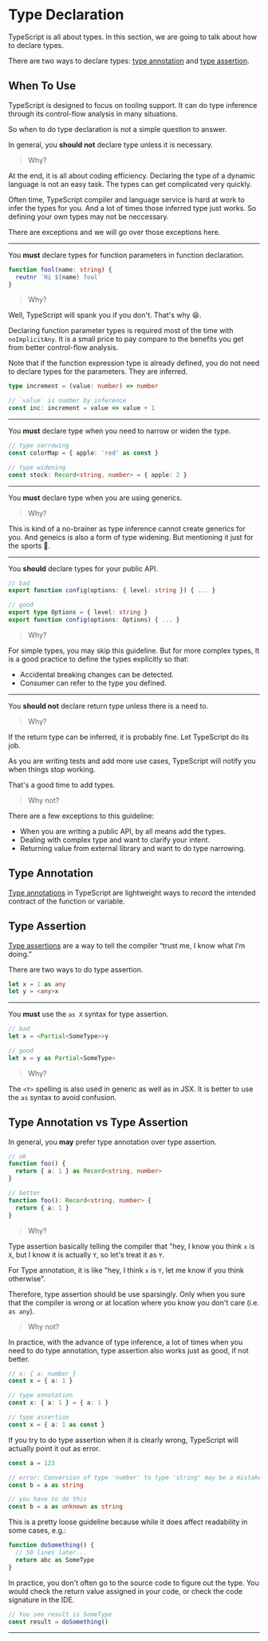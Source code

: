 # Type Declaration

TypeScript is all about types.
In this section, we are going to talk about how to declare types.

There are two ways to declare types: [type annotation](#type-annotation) and [type assertion](#type-assertion).

## When To Use

TypeScript is designed to focus on tooling support.
It can do type inference through its control-flow analysis in many situations.

So when to do type declaration is not a simple question to answer.

In general, you **should not** declare type unless it is necessary.

> Why?

At the end, it is all about coding efficiency.
Declaring the type of a dynamic language is not an easy task.
The types can get complicated very quickly.

Often time, TypeScript compiler and language service is hard at work to infer the types for you.
And a lot of times those inferred type just works.
So defining your own types may not be neccessary.

There are exceptions and we will go over those exceptions here.

---

You **must** declare types for function parameters in function declaration.

```ts
function fool(name: string) {
  reutnr `Hi ${name} fool`
}
```

> Why?

Well, TypeScript will spank you if you don't.
That's why 😆.

Declaring function parameter types is required most of the time with `noImplicitAny`.
It is a small price to pay compare to the benefits you get from better control-flow analysis.

Note that if the function expression type is already defined,
you do not need to declare types for the parameters.
They are inferred.

```ts
type increment = (value: number) => number

// `value` is number by inference
const inc: increment = value => value + 1
```

---

You **must** declare type when you need to narrow or widen the type.

```ts
// type narrowing
const colorMap = { apple: 'red' as const }

// type widening
const stock: Record<string, number> = { apple: 2 }
```

---

You **must** declare type when you are using generics.

> Why?

This is kind of a no-brainer as type inference cannot create generics for you.
And geneics is also a form of type widening.
But mentioning it just for the sports 🏓.

---

You **should** declare types for your public API.

```ts
// bad
export function config(options: { level: string }) { ... }

// good
export type Options = { level: string }
export function config(options: Options) { ... }
```

> Why?

For simple types, you may skip this guideline.
But for more complex types,
It is a good practice to define the types explicitly so that:

- Accidental breaking changes can be detected.
- Consumer can refer to the type you defined.

---

You **should not** declare return type unless there is a need to.

> Why?

If the return type can be inferred, it is probably fine.
Let TypeScript do its job.

As you are writing tests and add more use cases,
TypeScript will notify you when things stop working.

That's a good time to add types.

> Why not?

There are a few exceptions to this guideline:

- When you are writing a public API, by all means add the types.
- Dealing with complex type and want to clarify your intent.
- Returning value from external library and want to do type narrowing.

## Type Annotation

[Type annotations][type-annotation] in TypeScript are lightweight ways to record the intended contract of the function or variable.

## Type Assertion

[Type assertions][type-assertion] are a way to tell the compiler “trust me, I know what I’m doing.”

There are two ways to do type assertion.

```ts
let x = 1 as any
let y = <any>x
```

---

You **must** use the `as X` syntax for type assertion.

```ts
// bad
let x = <Partial<SomeType>>y

// good
let x = y as Partial<SomeType>
```

> Why?

The `<Y>` spelling is also used in generic as well as in JSX.
It is better to use the `as` syntax to avoid confusion.

## Type Annotation vs Type Assertion

In general, you **may** prefer type annotation over type assertion.

```ts
// ok
function foo() {
  return { a: 1 } as Record<string, number>
}

// better
function foo(): Record<string, number> {
  return { a: 1 }
}
```

> Why?

Type assertion basically telling the compiler that
"hey, I know you think `x` is `X`, but I know it is actually `Y`, so let's treat it as `Y`.

For Type annotation, it is like
"hey, I think `x` is `Y`, let me know if you think otherwise".

Therefore, type assertion should be use sparsingly.
Only when you sure that the compiler is wrong or at location where you know you don't care (i.e. `as any`).

> Why not?

In practice, with the advance of type inference,
a lot of times when you need to do type annotation,
type assertion also works just as good, if not better.

```ts
// x: { a: number }
const x = { a: 1 }

// type annotation
const x: { a: 1 } = { a: 1 }

// type assertion
const x = { a: 1 as const }
```

If you try to do type assertion when it is clearly wrong,
TypeScript will actually point it out as error.

```ts
const a = 123

// error: Conversion of type 'number' to type 'string' may be a mistake
const b = a as string

// you have to do this
const b = a as unknown as string
```

This is a pretty loose guideline because while it does affect readability in some cases, e.g.:

```ts
function doSomething() {
  // 50 lines later...
  return abc as SomeType
}
```

In practice, you don't often go to the source code to figure out the type.
You would check the return value assigned in your code,
or check the code signature in the IDE.

```ts
// You see result is SomeType
const result = doSomething()
```

---

[type-annotation]: <https://www.typescriptlang.org/docs/handbook/typescript-in-5-minutes.html#type-annotations>
[type-assertion]: <https://www.typescriptlang.org/docs/handbook/basic-types.html#type-assertions>
